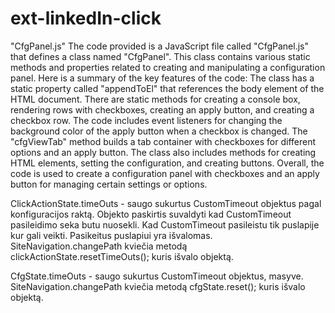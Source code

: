 # ext-linkedIn-click

"CfgPanel.js"
The code provided is a JavaScript file called "CfgPanel.js" that defines a class named "CfgPanel". This class contains various static methods and properties related to creating and manipulating a configuration panel. Here is a summary of the key features of the code:
The class has a static property called "appendToEl" that references the body element of the HTML document.
There are static methods for creating a console box, rendering rows with checkboxes, creating an apply button, and creating a checkbox row.
The code includes event listeners for changing the background color of the apply button when a checkbox is changed.
The "cfgViewTab" method builds a tab container with checkboxes for different options and an apply button.
The class also includes methods for creating HTML elements, setting the configuration, and creating buttons.
Overall, the code is used to create a configuration panel with checkboxes and an apply button for managing certain settings or options.


ClickActionState.timeOuts - saugo sukurtus CustomTimeout objektus pagal konfiguracijos raktą.
Objekto paskirtis suvaldyti kad CustomTimeout pasileidimo seka butu nuosekli. Kad CustomTimeout pasileistu tik
puslapije kur gali veikti. Pasikeitus puslapiui yra išvalomas. SiteNavigation.changePath kviečia metodą clickActionState.resetTimeOuts(); kuris išvalo objektą.

CfgState.timeOuts - saugo sukurtus CustomTimeout objektus, masyve.
SiteNavigation.changePath kviečia metodą cfgState.reset(); kuris išvalo objektą.